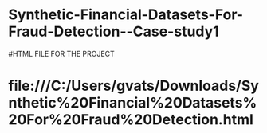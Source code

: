 # Synthetic-Financial-Datasets-For-Fraud-Detection--Case-study1

#HTML FILE FOR THE PROJECT


# file:///C:/Users/gvats/Downloads/Synthetic%20Financial%20Datasets%20For%20Fraud%20Detection.html

